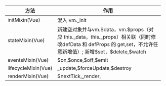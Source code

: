 | 方法                         | 作用                   |
| ---------------------------- | ---------------------- |
| initMixin(Vue)            | 混入 vm._init |
| stateMixin(Vue)               | 新建空对象并与vm.\$data，vm.\$props（对应 this._data，this._props）相关联（同时修改defData 和 defProps 的 get,set，不允许任意新增值）; 新增\$set，\$delete,$watch|
| eventsMixin(Vue)               | \$on,\$once,\$off,\$emit|
| lifecycleMixin(Vue)| _update,\$forceUpdate,\$destroy|
| renderMixin(Vue)           | \$nextTick,_render,|